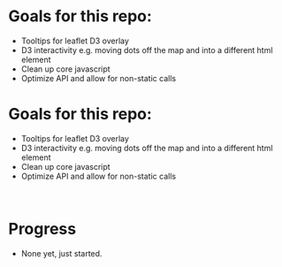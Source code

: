 # Goals for this repo:

* Tooltips for leaflet D3 overlay
* D3 interactivity e.g. moving dots off the map and into a different html element
* Clean up core javascript
* Optimize API and allow for non-static calls

# Goals for this repo:

* Tooltips for leaflet D3 overlay
* D3 interactivity e.g. moving dots off the map and into a different html element
* Clean up core javascript
* Optimize API and allow for non-static calls

<br>

# Progress

* None yet, just started.

